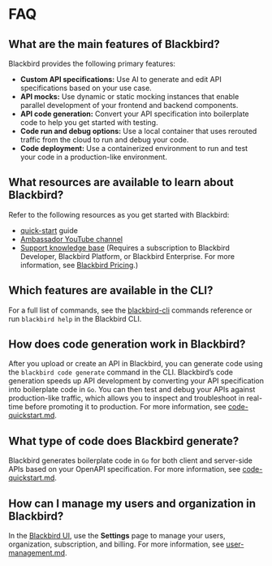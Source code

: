 # FAQ

## What are the main features of Blackbird?

Blackbird provides the following primary features:

* **Custom API specifications:** Use AI to generate and edit API specifications based on your use case.
* **API mocks:** Use dynamic or static mocking instances that enable parallel development of your frontend and backend components.
* **API code generation:** Convert your API specification into boilerplate code to help you get started with testing.
* **Code run and debug options:** Use a local container that uses rerouted traffic from the cloud to run and debug your code.
* **Code deployment:** Use a containerized environment to run and test your code in a production-like environment.

## What resources are available to learn about Blackbird?

Refer to the following resources as you get started with Blackbird:

* [quick-start](quick-start/ "mention") guide
* [Ambassador YouTube channel](https://www.youtube.com/c/AmbassadorLabs)
* [Support knowledge base](https://support.datawire.io/) (Requires a subscription to Blackbird Developer, Blackbird Platform, or Blackbird Enterprise. For more information, see [Blackbird Pricing](https://www.getambassador.io/blackbird-pricing).)

## Which features are available in the CLI?

For a full list of commands, see the [blackbird-cli](technical-reference/blackbird-cli/ "mention") commands reference or run `blackbird help` in the Blackbird CLI.

## How does code generation work in Blackbird?

After you upload or create an API in Blackbird, you can generate code using the `blackbird code generate` command in the CLI. Blackbird’s code generation speeds up API development by converting your API specification into boilerplate code in `Go`. You can then test and debug your APIs against production-like traffic, which allows you to inspect and troubleshoot in real-time before promoting it to production. For more information, see [code-quickstart.md](quick-start/code-quickstart.md "mention").

## What type of code does Blackbird generate?

Blackbird generates boilerplate code in `Go` for both client and server-side APIs based on your OpenAPI specification. For more information, see [code-quickstart.md](quick-start/code-quickstart.md "mention").

## How can I manage my users and organization in Blackbird?

In the [Blackbird UI](https://blackbird.a8r.io/dashboard), use the **Settings** page to manage your users, organization, subscription, and billing. For more information, see [user-management.md](user-management.md "mention").

